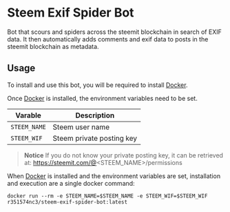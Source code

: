 # Steem Exif Spider Bot

Bot that scours and spiders across the steemit blockchain in search of EXIF data. It then automatically adds comments and exif data to posts in the steemit blockchain as metadata.

## Usage

To install and use this bot, you will be required to install [Docker](https://www.docker.com/community-edition#/download).

Once [Docker](https://www.docker.com/community-edition#/download) is installed, the environment variables need to be set.

|Varable|Description|
|-------|-----------|
|`STEEM_NAME`|Steem user name|
|`STEEM_WIF`|Steem private posting key|

> **Notice** If you do not know your private posting key, it can be retrieved at: https://steemit.com/@<STEEM_NAME>/permissions


When [Docker](https://www.docker.com/community-edition#/download)  is installed and the environment variables are set, installation and execution are a single docker command: 

```
docker run --rm -e STEEM_NAME=$STEEM_NAME -e STEEM_WIF=$STEEM_WIF r351574nc3/steem-exif-spider-bot:latest
```